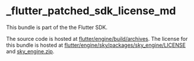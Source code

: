 # _flutter_patched_sdk_license_md

This bundle is part of the the Flutter SDK.

The source code is hosted at [flutter/engine/build/archives](https://github.com/flutter/engine/tree/cf56914b326edb0ccb123ffdc60f00060bd513fa/build/archives).
The license for this bundle is hosted at [flutter/engine/sky/packages/sky_engine/LICENSE](https://github.com/flutter/engine/tree/cf56914b326edb0ccb123ffdc60f00060bd513fa/sky/packages/sky_engine/LICENSE) 
and [sky_engine.zip](https://storage.googleapis.com/flutter_infra_release/flutter/cf56914b326edb0ccb123ffdc60f00060bd513fa/sky_engine.zip).

